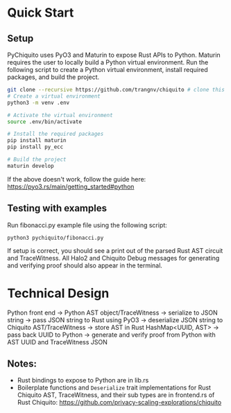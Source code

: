 # Quick Start

## Setup

PyChiquito uses PyO3 and Maturin to expose Rust APIs to Python. Maturin requires the user to locally build a Python virtual environment.
Run the following script to create a Python virtual environment, install required packages, and build the project.

```bash
git clone --recursive https://github.com/trangnv/chiquito # clone this repo and its submodules
# Create a virtual environment
python3 -m venv .env

# Activate the virtual environment
source .env/bin/activate

# Install the required packages
pip install maturin
pip install py_ecc

# Build the project
maturin develop
```

If the above doesn't work, follow the guide here: https://pyo3.rs/main/getting_started#python

## Testing with examples

Run fibonacci.py example file using the following script:

```
python3 pychiquito/fibonacci.py
```

If setup is correct, you should see a print out of the parsed Rust AST circuit and TraceWitness. All Halo2 and Chiquito Debug messages for generating and verifying proof should also appear in the terminal.

# Technical Design

Python front end -> Python AST object/TraceWitness -> serialize to JSON string -> pass JSON string to Rust using PyO3 -> deserialize JSON string to Chiquito AST/TraceWitness -> store AST in Rust HashMap<UUID, AST> -> pass back UUID to Python -> generate and verify proof from Python with AST UUID and TraceWitness JSON

## Notes:

- Rust bindings to expose to Python are in lib.rs
- Boilerplate functions and `Deserialize` trait implementations for Rust Chiquito AST, TraceWitness, and their sub types are in frontend.rs of Rust Chiquito: https://github.com/privacy-scaling-explorations/chiquito
